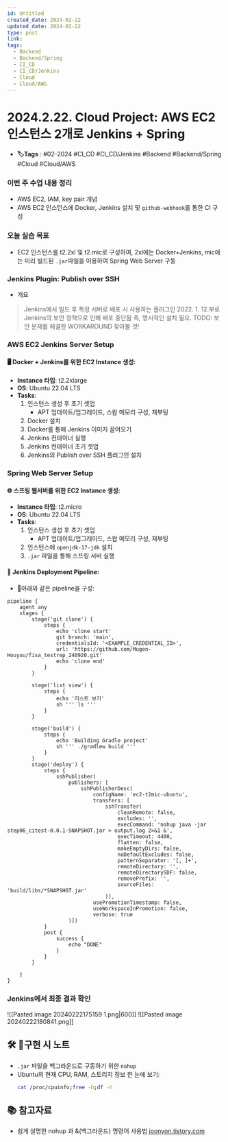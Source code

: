 ```yaml
---
id: Untitled
created_date: 2024-02-22
updated_date: 2024-02-22
type: post
link: 
tags:
  - Backend
  - Backend/Spring
  - CI_CD
  - CI_CD/Jenkins
  - Cloud
  - Cloud/AWS
---
```

# 2024.2.22. Cloud Project: AWS EC2 인스턴스 2개로 Jenkins + Spring
- **🏷️Tags** :   #02-2024 #CI_CD #CI_CD/Jenkins #Backend #Backend/Spring #Cloud #Cloud/AWS 

### 이번 주 수업 내용 정리
- AWS EC2, IAM, key pair 개념
- AWS EC2 인스턴스에 Docker, Jenkins 설치 및 `github-webhook`를 통한 CI 구성
### 오늘 실습 목표
- EC2 인스턴스를 t2.2xl 및 t2.mic로 구성하여, 2xl에는 Docker+Jenkins, mic에는 미리 빌드된 `.jar`파일을 이용하여 Spring Web Server 구동
### Jenkins Plugin: Publish over SSH
- 개요
> Jenkins에서 빌드 후 특정 서버로 배포 시 사용하는 플러그인
> 2022. 1. 12.부로 Jenkins의 보안 정책으로 인해 배포 중단됨
> 즉, 명시적인 설치 필요.
> TODO: 보안 문제를 해결한 WORKAROUND 찾아볼 것!
### AWS EC2 Jenkins Server Setup

#### 🖥️ Docker + Jenkins를 위한 EC2 Instance 생성:
- **Instance 타입**: t2.2xlarge
- **OS**: Ubuntu 22.04 LTS
- **Tasks**:
  1. 인스턴스 생성 후 초기 셋업
	  - APT 업데이트/업그레이드, 스왑 메모리 구성, 재부팅
  2. Docker 설치
  3. Docker를 통해 Jenkins 이미지 끌어오기
  4. Jenkins 컨테이너 실행
  5. Jenkins 컨테이너 초기 셋업
  6. Jenkins의 Publish over SSH 플러그인 설치
### Spring Web Server Setup

#### 🌐 스프링 웹서버를 위한 EC2 Instance 생성:
- **Instance 타입**: t2.micro
- **OS**: Ubuntu 22.04 LTS
- **Tasks**:
  1. 인스턴스 생성 후 초기 셋업
	  - APT 업데이트/업그레이드, 스왑 메모리 구성, 재부팅
  2. 인스턴스에 `openjdk-17-jdk` 설치
  4. `.jar` 파일을 통해 스프링 서버 실행
#### 🚀 Jenkins Deployment Pipeline:
- 아래와 같은 pipeline을 구성:
```
pipeline {
    agent any
    stages {      
        stage('git clone') {
            steps {
                echo 'clone start'
                git branch: 'main', 
                credentialsId: '<EXAMPLE_CREDENTIAL_ID>', 
                url: 'https://github.com/Mugen-Houyou/fisa_testrep_240920.git'
                echo 'clone end'
            }
        }
    
        stage('list view') {
            steps {
                echo '리스트 보기'
                sh ''' ls '''
            }
        }
        
        stage('build') {
            steps {
                echo 'Building Gradle project'
                sh ''' ./gradlew build '''
            }
        }
        stage('deploy') {
            steps {
                sshPublisher(
                    publishers: [
                        sshPublisherDesc(
                            configName: 'ec2-t2mic-ubuntu', 
                            transfers: [
                                sshTransfer(
                                    cleanRemote: false, 
                                    excludes: '',
                                    execCommand: 'nohup java -jar step06_citest-0.0.1-SNAPSHOT.jar > output.log 2>&1 &', 
                                    execTimeout: 4400, 
                                    flatten: false, 
                                    makeEmptyDirs: false, 
                                    noDefaultExcludes: false, 
                                    patternSeparator: '[, ]+', 
                                    remoteDirectory: '', 
                                    remoteDirectorySDF: false, 
                                    removePrefix: '', 
                                    sourceFiles: 'build/libs/*SNAPSHOT.jar'
                                )], 
                            usePromotionTimestamp: false, 
                            useWorkspaceInPromotion: false, 
                            verbose: true
                    )])
            }
            post {
                success {
                    echo "DONE"
                }
            }
        }
        
    }
}
```
### Jenkins에서 최종 결과 확인

![[Pasted image 20240222175159 1.png|600]]
![[Pasted image 20240222180841.png]]
## 🛠️ 구현 시 노트
- `.jar` 파일을 백그라운드로 구동하기 위한 `nohup` 
- Ubuntu의 현재 CPU, RAM, 스토리지 정보 한 눈에 보기:
	```bash
	cat /proc/cpuinfo;free -h;df -h
	```
## 📚 참고자료
- 쉽게 설명한 nohup 과 &(백그라운드) 명령어 사용법 [joonyon.tistory.com](https://joonyon.tistory.com/entry/%EC%89%BD%EA%B2%8C-%EC%84%A4%EB%AA%85%ED%95%9C-nohup-%EA%B3%BC-%EB%B0%B1%EA%B7%B8%EB%9D%BC%EC%9A%B4%EB%93%9C-%EB%AA%85%EB%A0%B9%EC%96%B4-%EC%82%AC%EC%9A%A9%EB%B2%95)
